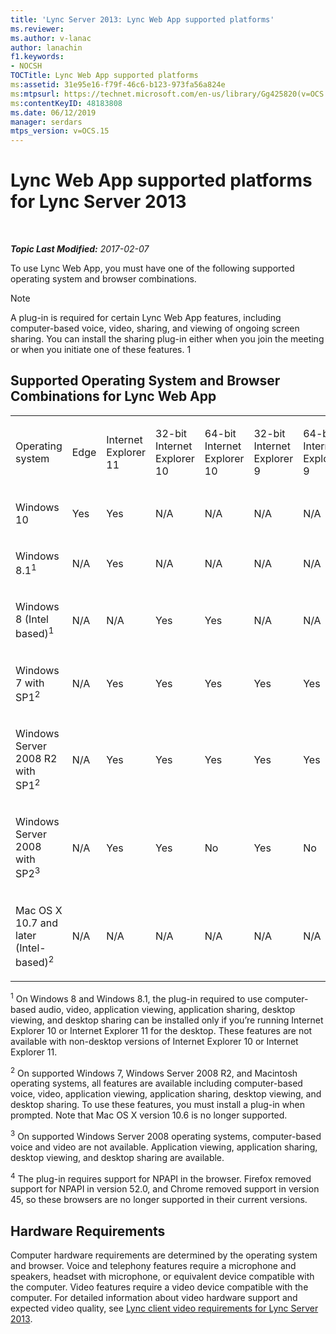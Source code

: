 ```yaml
---
title: 'Lync Server 2013: Lync Web App supported platforms'
ms.reviewer: 
ms.author: v-lanac
author: lanachin
f1.keywords:
- NOCSH
TOCTitle: Lync Web App supported platforms
ms:assetid: 31e95e16-f79f-46c6-b123-973fa56a824e
ms:mtpsurl: https://technet.microsoft.com/en-us/library/Gg425820(v=OCS.15)
ms:contentKeyID: 48183808
ms.date: 06/12/2019
manager: serdars
mtps_version: v=OCS.15
---
```


<div data-xmlns="http://www.w3.org/1999/xhtml">

<div class="topic" data-xmlns="http://www.w3.org/1999/xhtml" data-msxsl="urn:schemas-microsoft-com:xslt" data-cs="http://msdn.microsoft.com/">

<div data-asp="https://msdn2.microsoft.com/asp">

# Lync Web App supported platforms for Lync Server 2013

</div>

<div id="mainSection">

<div id="mainBody">

<span> </span>

_**Topic Last Modified:** 2017-02-07_

To use Lync Web App, you must have one of the following supported operating system and browser combinations.

<div>


> [!NOTE]  
> A plug-in is required for certain Lync Web App features, including computer-based voice, video, sharing, and viewing of ongoing screen sharing. You can install the sharing plug-in either when you join the meeting or when you initiate one of these features. 1<BR>



</div>

<div>

## Supported Operating System and Browser Combinations for Lync Web App


<table style="width:100%;">
<colgroup>
<col style="width: 9%" />
<col style="width: 9%" />
<col style="width: 9%" />
<col style="width: 9%" />
<col style="width: 9%" />
<col style="width: 9%" />
<col style="width: 9%" />
<col style="width: 9%" />
<col style="width: 9%" />
<col style="width: 9%" />
<col style="width: 9%" />
</colgroup>
<tbody>
<tr class="odd">
<td><p>Operating system</p></td>
<td><p>Edge</p></td>
<td><p>Internet Explorer 11</p></td>
<td><p>32-bit Internet Explorer 10</p></td>
<td><p>64-bit Internet Explorer 10</p></td>
<td><p>32-bit Internet Explorer 9</p></td>
<td><p>64-bit Internet Explorer 9</p></td>
<td><p>Firefox 32-bit<sup>4</sup></p></td>
<td><p>Firefox 64-bit<sup>4</sup></p></td>
<td><p>Safari</p></td>
<td><p>Chrome<sup>4</sup></p></td>
</tr>
<tr class="even">
<td><p>Windows 10</p></td>
<td><p>Yes</p></td>
<td><p>Yes</p></td>
<td><p>N/A</p></td>
<td><p>N/A</p></td>
<td><p>N/A</p></td>
<td><p>N/A</p></td>
<td><p>No</p></td>
<td><p>No</p></td>
<td><p>N/A</p></td>
<td><p>No</p></td>
</tr>
<tr class="odd">
<td><p>Windows 8.1<sup>1</sup></p></td>
<td><p>N/A</p></td>
<td><p>Yes</p></td>
<td><p>N/A</p></td>
<td><p>N/A</p></td>
<td><p>N/A</p></td>
<td><p>N/A</p></td>
<td><p>No</p></td>
<td><p>No</p></td>
<td><p>N/A</p></td>
<td><p>No</p></td>
</tr>
<tr class="even">
<td><p>Windows 8 (Intel based)<sup>1</sup></p></td>
<td><p>N/A</p></td>
<td><p>N/A</p></td>
<td><p>Yes</p></td>
<td><p>Yes</p></td>
<td><p>N/A</p></td>
<td><p>N/A</p></td>
<td><p>No</p></td>
<td><p>No</p></td>
<td><p>N/A</p></td>
<td><p>No</p></td>
</tr>
<tr class="odd">
<td><p>Windows 7 with SP1<sup>2</sup></p></td>
<td><p>N/A</p></td>
<td><p>Yes</p></td>
<td><p>Yes</p></td>
<td><p>Yes</p></td>
<td><p>Yes</p></td>
<td><p>Yes</p></td>
<td><p>No</p></td>
<td><p>No</p></td>
<td><p>N/A</p></td>
<td><p>No</p></td>
</tr>
<tr class="even">
<td><p>Windows Server 2008 R2 with SP1<sup>2</sup></p></td>
<td><p>N/A</p></td>
<td><p>Yes</p></td>
<td><p>Yes</p></td>
<td><p>Yes</p></td>
<td><p>Yes</p></td>
<td><p>Yes</p></td>
<td><p>No</p></td>
<td><p>No</p></td>
<td><p>N/A</p></td>
<td><p>No</p></td>
</tr>
<tr class="odd">
<td><p>Windows Server 2008 with SP2<sup>3</sup></p></td>
<td><p>N/A</p></td>
<td><p>Yes</p></td>
<td><p>Yes</p></td>
<td><p>No</p></td>
<td><p>Yes</p></td>
<td><p>No</p></td>
<td><p>No</p></td>
<td><p>No</p></td>
<td><p>N/A</p></td>
<td><p>No</p></td>
</tr>
<tr class="even">
<td><p>Mac OS X 10.7 and later (Intel-based)<sup>2</sup></p></td>
<td><p>N/A</p></td>
<td><p>N/A</p></td>
<td><p>N/A</p></td>
<td><p>N/A</p></td>
<td><p>N/A</p></td>
<td><p>N/A</p></td>
<td><p>No</p></td>
<td><p>No</p></td>
<td><p>Yes</p></td>
<td><p>No</p></td>
</tr>
</tbody>
</table>


<sup>1</sup> On Windows 8 and Windows 8.1, the plug-in required to use computer-based audio, video, application viewing, application sharing, desktop viewing, and desktop sharing can be installed only if you’re running Internet Explorer 10 or Internet Explorer 11 for the desktop. These features are not available with non-desktop versions of Internet Explorer 10 or Internet Explorer 11.

<sup>2</sup> On supported Windows 7, Windows Server 2008 R2, and Macintosh operating systems, all features are available including computer-based voice, video, application viewing, application sharing, desktop viewing, and desktop sharing. To use these features, you must install a plug-in when prompted. Note that Mac OS X version 10.6 is no longer supported.

<sup>3</sup> On supported Windows Server 2008 operating systems, computer-based voice and video are not available. Application viewing, application sharing, desktop viewing, and desktop sharing are available.

<sup>4</sup>  The plug-in requires support for NPAPI in the browser. Firefox removed support for NPAPI in version 52.0, and Chrome removed support in version 45, so these browsers are no longer supported in their current versions.

</div>

<div>

## Hardware Requirements

Computer hardware requirements are determined by the operating system and browser. Voice and telephony features require a microphone and speakers, headset with microphone, or equivalent device compatible with the computer. Video features require a video device compatible with the computer. For detailed information about video hardware support and expected video quality, see [Lync client video requirements for Lync Server 2013](lync-server-2013-lync-client-video-requirements.md).

</div>

</div>

<span> </span>

</div>

</div>

</div>


